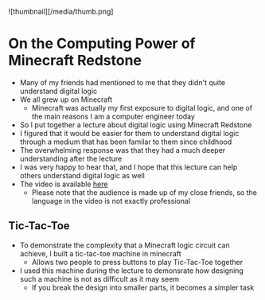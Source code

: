 ![thumbnail][/media/thumb.png]
# On the Computing Power of Minecraft Redstone
- Many of my friends had mentioned to me that they didn't quite understand digital logic
- We all grew up on Minecraft
    - Minecraft was actually my first exposure to digital logic, and one of the main reasons I am a computer engineer today
- So I put together a lecture about digital logic using Minecraft Redstone
- I figured that it would be easier for them to understand digital logic through a medium that has been familar to them since childhood
- The overwhelming response was that they had a much deeper understanding after the lecture
- I was very happy to hear that, and I hope that this lecture can help others understand digital logic as well
- The video is available [here](https://www.youtube.com/watch?v=3Jjv6e8v4p0)
    - Please note that the audience is made up of my close friends, so the language in the video is not exactly professional
## Tic-Tac-Toe
- To demonstrate the complexity that a Minecraft logic circuit can achieve, I built a tic-tac-toe machine in minecraft
    - Allows two people to press buttons to play Tic-Tac-Toe together
- I used this machine during the lecture to demonsrate how designing such a machine is not as difficult as it may seem
    - If you break the design into smaller parts, it becomes a simpler task
